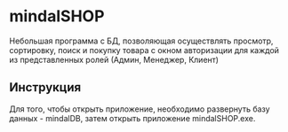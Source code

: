 # mindalSHOP
Небольшая программа с БД, позволяющая осуществлять просмотр, сортировку, поиск и покупку товара с окном авторизации для каждой из представленных ролей (Админ, Менеджер, Клиент)
## Инструкция
Для того, чтобы открыть приложение, необходимо развернуть базу данных - mindalDB, затем открыть приложение mindalSHOP.exe.
